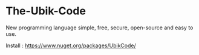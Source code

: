 # The-Ubik-Code
New programming language simple, free, secure, open-source and easy to use.

Install : https://www.nuget.org/packages/UbikCode/
